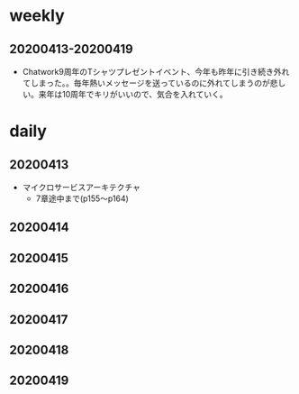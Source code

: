 # weekly
## 20200413-20200419
* Chatwork9周年のTシャツプレゼントイベント、今年も昨年に引き続き外れてしまった。。毎年熱いメッセージを送っているのに外れてしまうのが悲しい。来年は10周年でキリがいいので、気合を入れていく。

# daily
## 20200413
* マイクロサービスアーキテクチャ
  * 7章途中まで(p155〜p164)

## 20200414

## 20200415

## 20200416

## 20200417

## 20200418

## 20200419

